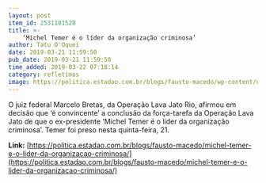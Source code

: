 ```yaml
---
layout: post
item_id: 2531181528
title: >-
    ‘Michel Temer é o líder da organização criminosa’
author: Tatu D'Oquei
date: 2019-03-21 11:59:50
pub_date: 2019-03-21 11:59:50
time_added: 2019-03-22 07:18:14
category: refletimos
image: https://politica.estadao.com.br/blogs/fausto-macedo/wp-content/uploads/sites/41/2017/10/michel-temer-gabriela-bilo-estadao.jpg
---
```


O juiz federal Marcelo Bretas, da Operação Lava Jato Rio, afirmou em decisão que ‘é convincente’ a conclusão da força-tarefa da Operação Lava Jato de que o ex-presidente ‘Michel Temer é o líder da organização criminosa’. Temer foi preso nesta quinta-feira, 21.

**Link:** [https://politica.estadao.com.br/blogs/fausto-macedo/michel-temer-e-o-lider-da-organizacao-criminosa/](https://politica.estadao.com.br/blogs/fausto-macedo/michel-temer-e-o-lider-da-organizacao-criminosa/)

